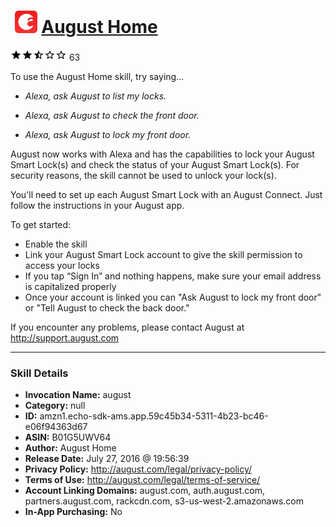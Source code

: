 # &nbsp;<img src="skill_icon" alt="August Home icon" width="36"> [August Home](http://alexa.amazon.com/#skills/amzn1.echo-sdk-ams.app.59c45b34-5311-4b23-bc46-e06f94363d67)
![2.5 stars](../../images/ic_star_black_18dp_1x.png)![2.5 stars](../../images/ic_star_black_18dp_1x.png)![2.5 stars](../../images/ic_star_half_black_18dp_1x.png)![2.5 stars](../../images/ic_star_border_black_18dp_1x.png)![2.5 stars](../../images/ic_star_border_black_18dp_1x.png) 63

To use the August Home skill, try saying...

* *Alexa, ask August to list my locks.*

* *Alexa, ask August to check the front door.*

* *Alexa, ask August to lock my front door.*

August now works with Alexa and has the capabilities to lock your August Smart Lock(s) and check the status of your August Smart Lock(s). For security reasons, the skill cannot be used to unlock your lock(s).

You'll need to set up each August Smart Lock with an August Connect. Just follow the instructions in your August app.

To get started:
- Enable the skill
- Link your August Smart Lock account to give the skill permission to access your locks
- If you tap “Sign In” and nothing happens, make sure your email address is capitalized properly
- Once your account is linked you can "Ask August to lock my front door" or "Tell August to check the back door."

If you encounter any problems, please contact August at http://support.august.com

***

### Skill Details

* **Invocation Name:** august
* **Category:** null
* **ID:** amzn1.echo-sdk-ams.app.59c45b34-5311-4b23-bc46-e06f94363d67
* **ASIN:** B01G5UWV64
* **Author:** August Home
* **Release Date:** July 27, 2016 @ 19:56:39
* **Privacy Policy:** http://august.com/legal/privacy-policy/
* **Terms of Use:** http://august.com/legal/terms-of-service/
* **Account Linking Domains:** august.com, auth.august.com, partners.august.com, rackcdn.com, s3-us-west-2.amazonaws.com
* **In-App Purchasing:** No
